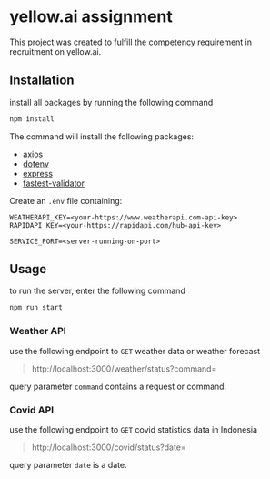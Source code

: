# yellow.ai assignment

This project was created to fulfill the competency requirement in recruitment on yellow.ai.

## Installation

install all packages by running the following command

```bash
npm install
```
The command will install the following packages:
- [axios](https://www.npmjs.com/package/axios)
- [dotenv](https://www.npmjs.com/package/dotenv)
- [express](https://www.npmjs.com/package/express)
- [fastest-validator](https://www.npmjs.com/package/fastest-validator)

Create an `.env` file containing:
```
WEATHERAPI_KEY=<your-https://www.weatherapi.com-api-key> 
RAPIDAPI_KEY=<your-https://rapidapi.com/hub-api-key>

SERVICE_PORT=<server-running-on-port>
```

## Usage

to run the server, enter the following command
```bash
npm run start
```

### Weather API
use the following endpoint to `GET` weather data or weather forecast
> http://localhost:3000/weather/status?command=

query parameter `command` contains a request or command.

### Covid API
use the following endpoint to `GET` covid statistics data in Indonesia
> http://localhost:3000/covid/status?date=

query parameter `date` is a date.
